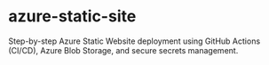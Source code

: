 # azure-static-site
Step-by-step Azure Static Website deployment using GitHub Actions (CI/CD), Azure Blob Storage, and secure secrets management.
